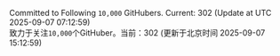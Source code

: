 Committed to Following `10,000` GitHubers. Current: <!-- FOLLOWING_COUNT -->302<!-- FOLLOWING_COUNT --> (Update at UTC <!-- LAST_UPDATED -->2025-09-07 07:12:59<!-- LAST_UPDATED -->)<br>
致力于关注`10,000`个GitHuber。当前：<!-- FOLLOWING_COUNT -->302<!-- FOLLOWING_COUNT --> (更新于北京时间 <!-- LAST_UPDATED_CST -->2025-09-07 15:12:59<!-- LAST_UPDATED_CST -->)
